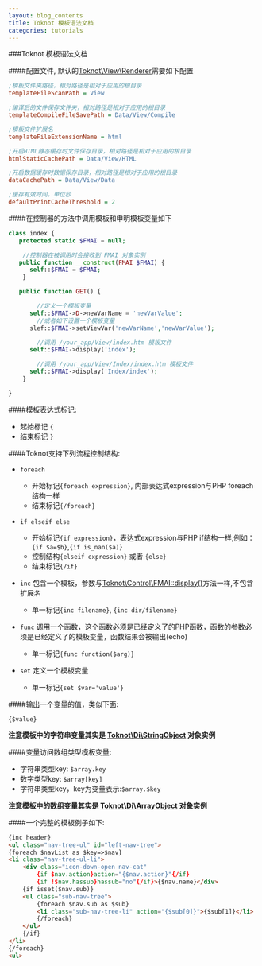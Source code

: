 ```yaml
---
layout: blog_contents
title: Toknot 模板语法文档
categories: tutorials
---
```


###Toknot 模板语法文档

####配置文件, 默认的[Toknot\View\Renderer](http://toknot.com/toknot/class-Toknot.View.Renderer.html)需要如下配置
```ini
;模板文件夹路径，相对路径是相对于应用的根目录
templateFileScanPath = View

;编译后的文件保存文件夹，相对路径是相对于应用的根目录
templateCompileFileSavePath = Data/View/Compile

;模板文件扩展名
templateFileExtensionName = html

;开启HTML静态缓存时文件保存目录，相对路径是相对于应用的根目录
htmlStaticCachePath = Data/View/HTML

;开启数据缓存时数据保存目录，相对路径是相对于应用的根目录
dataCachePath = Data/View/Data

;缓存有效时间，单位秒
defaultPrintCacheThreshold = 2
```

####在控制器的方法中调用模板和申明模板变量如下

```php
class index {
   protected static $FMAI = null;

    //控制器在被调用时会接收到 FMAI 对象实例
   public function __construct(FMAI $FMAI) {
      self::$FMAI = $FMAI;
    }

   public function GET() {

        //定义一个模板变量
      self::$FMAI->D->newVarName = 'newVarValue';
        //或者如下设置一个模板变量
      slef::$FMAI->setViewVar('newVarName','newVarValue');

        //调用 /your_app/View/index.htm 模板文件
      self::$FMAI->display('index');

        //调用 /your_app/View/Index/index.htm 模板文件
      self::$FMAI->display('Index/index');
    }

}
```

####模板表达式标记:
* 起始标记 `{`
* 结束标记 `}`


####Toknot支持下列流程控制结构:

* `foreach`
    * 开始标记`{foreach expression}`, 内部表达式expression与PHP foreach 结构一样
    * 结束标记`{/foreach}`

* `if elseif else`
    * 开始标记`{if expression}`，表达式expression与PHP if结构一样,例如：`{if $a=$b}`,`{if is_nan($a)}`
    * 控制结构`{elseif expression}` 或者 `{else}`
    * 结束标记`{/if}`
* `inc` 包含一个模板，参数与[Toknot\Control\FMAI::display()](http://toknot.com/toknot/source-class-Toknot.Control.FMAI.html#319-329)方法一样,不包含扩展名
    * 单一标记`{inc filename}`, `{inc dir/filename}`

* `func` 调用一个函数，这个函数必须是已经定义了的PHP函数，函数的参数必须是已经定义了的模板变量，函数结果会被输出(echo)
    * 单一标记`{func function($arg)}`

* `set` 定义一个模板变量
    * 单一标记`{set $var='value'}`

####输出一个变量的值，类似下面:

    {$value}

__注意模板中的字符串变量其实是 [Toknot\Di\StringObject](http://toknot.com/toknot/class-Toknot.Di.StringObject.html) 对象实例__

####变量访问数组类型模板变量:
* 字符串类型key: `$array.key`
* 数字类型key: `$array[key]`
* 字符串类型key，key为变量表示:`$array.$key`

__注意模板中的数组变量其实是 [Toknot\Di\ArrayObject](http://toknot.com/toknot/class-Toknot.Di.ArrayObject.html) 对象实例__

####一个完整的模板例子如下:

```html
{inc header}
<ul class="nav-tree-ul" id="left-nav-tree">
{foreach $navList as $key=>$nav}
<li class="nav-tree-ul-li">
    <div class="icon-down-open nav-cat"
        {if $nav.action}action="{$nav.action}"{/if}
        {if !$nav.hassub}hassub="no"{/if}>{$nav.name}</div>
    {if isset($nav.sub)}
    <ul class="sub-nav-tree">
        {foreach $nav.sub as $sub}
        <li class="sub-nav-tree-li" action="{$sub[0]}">{$sub[1]}</li>
        {/foreach}
    </ul>
    {/if}
</li>
{/foreach}
<ul>
```
